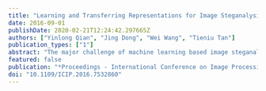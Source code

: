 ```yaml
---
title: "Learning and Transferring Representations for Image Steganalysis Using Convolutional Neural Network"
date: 2016-09-01
publishDate: 2020-02-21T12:24:42.297665Z
authors: ["Yinlong Qian", "Jing Dong", "Wei Wang", "Tieniu Tan"]
publication_types: ["1"]
abstract: "The major challenge of machine learning based image steganalysis lies in obtaining powerful feature representations. Recently, Qian et al. have shown that Convolutional Neural Network (CNN) is effective for learning features automatically for steganalysis. In this paper, we follow up this new paradigm in steganalysis, and propose a framework based on transfer learning to help the training of CNN for steganalysis, hence to achieve a better performance. We show that feature representations learned with a pre-trained CNN for detecting a steganographic algorithm with a high payload can be efficiently transferred to improve the learning of features for detecting the same steganographic algorithm with a low pay-load. By detecting representative WOW and S-UNIWARD steganographic algorithms, we demonstrate that the proposed scheme is effective in improving the feature learning in CNN models for steganalysis."
featured: false
publication: "*Proceedings - International Conference on Image Processing, ICIP*"
doi: "10.1109/ICIP.2016.7532860"
---
```


